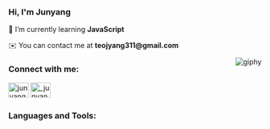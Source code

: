 <div style="display: flex; justify-content: space-between; align-items: center;">
  <div style="flex-grow: 1;">
    <h3>Hi, I'm Junyang</h3>
    <p>🧠 I’m currently learning <strong>JavaScript</strong></p>
    <p>✉️ You can contact me at <strong>teojyang311@gmail.com</strong></p>
    <h3>Connect with me:</h3>
    <p>
      <a href="https://linkedin.com/in/jun yang teo" target="blank"><img src="https://raw.githubusercontent.com/rahuldkjain/github-profile-readme-generator/master/src/images/icons/Social/linked-in-alt.svg" alt="jun yang teo" height="30" width="40" /></a>
      <a href="https://instagram.com/_junyangggg" target="blank"><img src="https://raw.githubusercontent.com/rahuldkjain/github-profile-readme-generator/master/src/images/icons/Social/instagram.svg" alt="_junyangggg" height="30" width="40" /></a>
    </p>
    <h3>Languages and Tools:</h3>
    <p>
      <!-- Add your icons here -->
    </p>
  </div>
  <div>
    <img src="https://github.com/teojunyang/teojunyang/assets/150211242/91e214ee-512c-4b91-b13a-e303d6999162" alt="giphy">
  </div>
</div>
